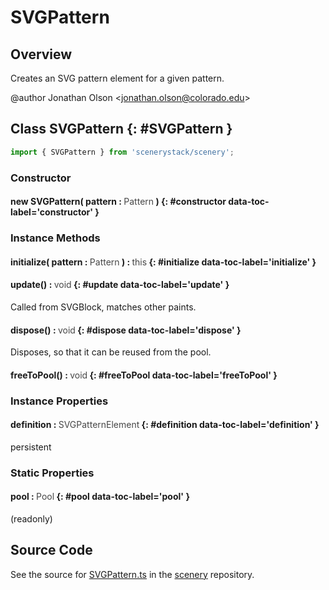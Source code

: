 # SVGPattern

## Overview

Creates an SVG pattern element for a given pattern.

@author Jonathan Olson &lt;jonathan.olson@colorado.edu&gt;

## Class SVGPattern {: #SVGPattern }


```js
import { SVGPattern } from 'scenerystack/scenery';
```
### Constructor

#### new SVGPattern( pattern : <span style="font-weight: 400; opacity: 80%;">Pattern</span> ) {: #constructor data-toc-label='constructor' }

### Instance Methods

#### initialize( pattern : <span style="font-weight: 400; opacity: 80%;">Pattern</span> ) : <span style="font-weight: 400; opacity: 80%;">this</span> {: #initialize data-toc-label='initialize' }

#### update() : <span style="font-weight: 400; opacity: 80%;">void</span> {: #update data-toc-label='update' }

Called from SVGBlock, matches other paints.

#### dispose() : <span style="font-weight: 400; opacity: 80%;">void</span> {: #dispose data-toc-label='dispose' }

Disposes, so that it can be reused from the pool.

#### freeToPool() : <span style="font-weight: 400; opacity: 80%;">void</span> {: #freeToPool data-toc-label='freeToPool' }

### Instance Properties

#### definition : <span style="font-weight: 400; opacity: 80%;">SVGPatternElement</span> {: #definition data-toc-label='definition' }

persistent

### Static Properties

#### pool : <span style="font-weight: 400; opacity: 80%;">Pool</span> {: #pool data-toc-label='pool' }

(readonly)



## Source Code

See the source for [SVGPattern.ts](https://github.com/phetsims/scenery/blob/main/js/display/SVGPattern.ts) in the [scenery](https://github.com/phetsims/scenery) repository.

